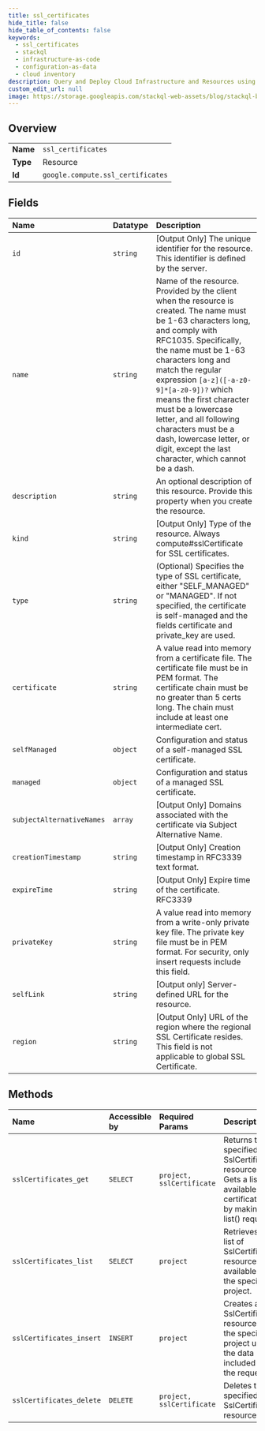 ```yaml
---
title: ssl_certificates
hide_title: false
hide_table_of_contents: false
keywords:
  - ssl_certificates
  - stackql
  - infrastructure-as-code
  - configuration-as-data
  - cloud inventory
description: Query and Deploy Cloud Infrastructure and Resources using SQL
custom_edit_url: null
image: https://storage.googleapis.com/stackql-web-assets/blog/stackql-blog-post-featured-image.png
---
```

  
    

## Overview
<table><tbody>
<tr><td><b>Name</b></td><td><code>ssl_certificates</code></td></tr>
<tr><td><b>Type</b></td><td>Resource</td></tr>
<tr><td><b>Id</b></td><td><code>google.compute.ssl_certificates</code></td></tr>
</tbody></table>

## Fields
| Name | Datatype | Description |
|:-----|:---------|:------------|
| `id` | `string` | [Output Only] The unique identifier for the resource. This identifier is defined by the server. |
| `name` | `string` | Name of the resource. Provided by the client when the resource is created. The name must be 1-63 characters long, and comply with RFC1035. Specifically, the name must be 1-63 characters long and match the regular expression `[a-z]([-a-z0-9]*[a-z0-9])?` which means the first character must be a lowercase letter, and all following characters must be a dash, lowercase letter, or digit, except the last character, which cannot be a dash. |
| `description` | `string` | An optional description of this resource. Provide this property when you create the resource. |
| `kind` | `string` | [Output Only] Type of the resource. Always compute#sslCertificate for SSL certificates. |
| `type` | `string` | (Optional) Specifies the type of SSL certificate, either "SELF_MANAGED" or "MANAGED". If not specified, the certificate is self-managed and the fields certificate and private_key are used. |
| `certificate` | `string` | A value read into memory from a certificate file. The certificate file must be in PEM format. The certificate chain must be no greater than 5 certs long. The chain must include at least one intermediate cert. |
| `selfManaged` | `object` | Configuration and status of a self-managed SSL certificate. |
| `managed` | `object` | Configuration and status of a managed SSL certificate. |
| `subjectAlternativeNames` | `array` | [Output Only] Domains associated with the certificate via Subject Alternative Name. |
| `creationTimestamp` | `string` | [Output Only] Creation timestamp in RFC3339 text format. |
| `expireTime` | `string` | [Output Only] Expire time of the certificate. RFC3339 |
| `privateKey` | `string` | A value read into memory from a write-only private key file. The private key file must be in PEM format. For security, only insert requests include this field. |
| `selfLink` | `string` | [Output only] Server-defined URL for the resource. |
| `region` | `string` | [Output Only] URL of the region where the regional SSL Certificate resides. This field is not applicable to global SSL Certificate. |
## Methods
| Name | Accessible by | Required Params | Description |
|:-----|:--------------|:----------------|:------------|
| `sslCertificates_get` | `SELECT` | `project, sslCertificate` | Returns the specified SslCertificate resource. Gets a list of available SSL certificates by making a list() request. |
| `sslCertificates_list` | `SELECT` | `project` | Retrieves the list of SslCertificate resources available to the specified project. |
| `sslCertificates_insert` | `INSERT` | `project` | Creates a SslCertificate resource in the specified project using the data included in the request. |
| `sslCertificates_delete` | `DELETE` | `project, sslCertificate` | Deletes the specified SslCertificate resource. |
